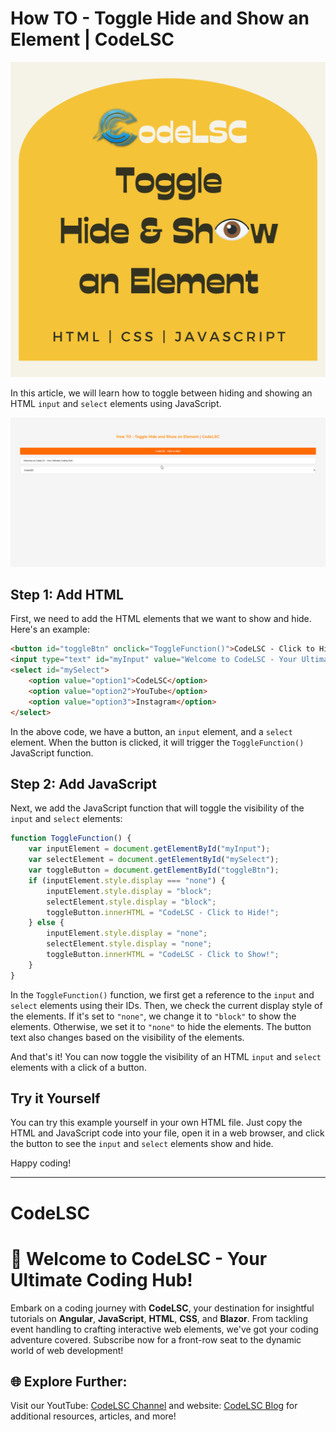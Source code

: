 # How TO - Toggle Hide and Show an Element | CodeLSC

[![Toggle Hide and Show an Element Demo](https://raw.githubusercontent.com/Udhaya013/CodeLSC-Samples/main/Toggle-Hide-Show-Element/Toggle-Hide-and-Show-an-Element.png)](https://www.youtube.com/@codelsc)

In this article, we will learn how to toggle between hiding and showing an HTML `input` and `select` elements using JavaScript.

![Toggle Hide and Show an Element Demo](https://raw.githubusercontent.com/Udhaya013/CodeLSC-Samples/main/Toggle-Hide-Show-Element/Toggle-Hide-Show-Element-Demo.gif)

## Step 1: Add HTML

First, we need to add the HTML elements that we want to show and hide. Here's an example:

```html
<button id="toggleBtn" onclick="ToggleFunction()">CodeLSC - Click to Hide!</button>
<input type="text" id="myInput" value="Welcome to CodeLSC - Your Ultimate Coding Hub!">
<select id="mySelect">
    <option value="option1">CodeLSC</option>
    <option value="option2">YouTube</option>
    <option value="option3">Instagram</option>
</select>
```

In the above code, we have a button, an `input` element, and a `select` element. When the button is clicked, it will trigger the `ToggleFunction()` JavaScript function.

## Step 2: Add JavaScript

Next, we add the JavaScript function that will toggle the visibility of the `input` and `select` elements:

```javascript
function ToggleFunction() {
    var inputElement = document.getElementById("myInput");
    var selectElement = document.getElementById("mySelect");
    var toggleButton = document.getElementById("toggleBtn");
    if (inputElement.style.display === "none") {
        inputElement.style.display = "block";
        selectElement.style.display = "block";
        toggleButton.innerHTML = "CodeLSC - Click to Hide!";
    } else {
        inputElement.style.display = "none";
        selectElement.style.display = "none";
        toggleButton.innerHTML = "CodeLSC - Click to Show!";
    }
}
```

In the `ToggleFunction()` function, we first get a reference to the `input` and `select` elements using their IDs. Then, we check the current display style of the elements. If it's set to `"none"`, we change it to `"block"` to show the elements. Otherwise, we set it to `"none"` to hide the elements. The button text also changes based on the visibility of the elements.

And that's it! You can now toggle the visibility of an HTML `input` and `select` elements with a click of a button.

## Try it Yourself

You can try this example yourself in your own HTML file. Just copy the HTML and JavaScript code into your file, open it in a web browser, and click the button to see the `input` and `select` elements show and hide.

Happy coding!

---

# CodeLSC

# 🚀 **Welcome to CodeLSC - Your Ultimate Coding Hub!**

Embark on a coding journey with **CodeLSC**, your destination for insightful tutorials on **Angular**, **JavaScript**, **HTML**, **CSS**, and **Blazor**. From tackling event handling to crafting interactive web elements, we've got your coding adventure covered. Subscribe now for a front-row seat to the dynamic world of web development!

## 🌐 **Explore Further:**
Visit our YoutTube: [CodeLSC Channel](https://youtu.be/mw8vsBy-NG8?si=0iutLmnwAV-NHuiM) and website: [CodeLSC Blog](https://codelsc.blogspot.com/) for additional resources, articles, and more!
